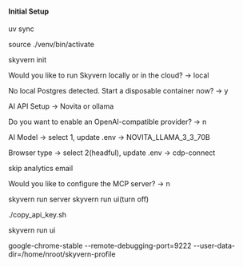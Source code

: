 
#### Initial Setup

uv sync

source ./venv/bin/activate

skyvern init

Would you like to run Skyvern locally or in the cloud? -> local

No local Postgres detected. Start a disposable container now? -> y

AI API Setup -> Novita or ollama

Do you want to enable an OpenAI-compatible provider? -> n

AI Model -> select 1, update .env -> NOVITA_LLAMA_3_3_70B

Browser type -> select 2(headful), update .env -> cdp-connect

skip analytics email

Would you like to configure the MCP server? -> n

skyvern run server
skyvern run ui(turn off)

./copy_api_key.sh

skyvern run ui

google-chrome-stable --remote-debugging-port=9222 --user-data-dir=/home/nroot/skyvern-profile